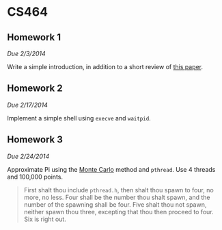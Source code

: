 # CS464

## Homework 1

_Due 2/3/2014_

Write a simple introduction, in addition to a short review of [this paper](http://dl.acm.org/citation.cfm?id=360603).

## Homework 2

_Due 2/17/2014_

Implement a simple shell using `execve` and `waitpid`.

## Homework 3

_Due 2/24/2014_

Approximate Pi using the [Monte Carlo](http://en.wikipedia.org/wiki/Monte_Carlo_method) method and `pthread`. Use 4 threads and 100,000 points.

> First shalt thou include `pthread.h`, then shalt thou spawn to four, no more, no less. Four shall be the number thou shalt spawn, and the number of the spawning shall be four. Five shalt thou not spawn, neither spawn thou three, excepting that thou then proceed to four. Six is right out.
